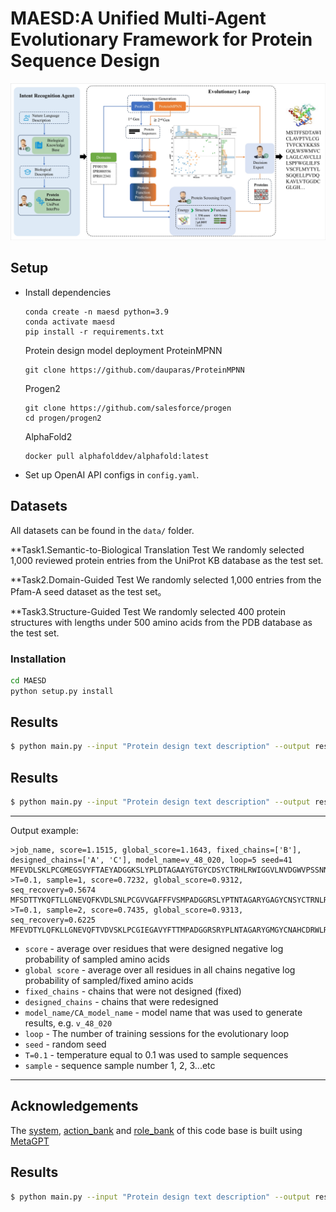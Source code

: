 # MAESD:A Unified Multi-Agent Evolutionary Framework for Protein Sequence Design

![figure1](./picture/figure%201.png) 

## Setup
- Install dependencies
    ```
    conda create -n maesd python=3.9
    conda activate maesd
    pip install -r requirements.txt
    ```
  Protein design model deployment
  ProteinMPNN
    ```
    git clone https://github.com/dauparas/ProteinMPNN
    ```
  Progen2
  ```
  git clone https://github.com/salesforce/progen
  cd progen/progen2
  ```
  AlphaFold2
  ```
  docker pull alphafolddev/alphafold:latest
  ```
- Set up OpenAI API configs in `config.yaml`.

## Datasets
All datasets can be found in the `data/` folder.

**Task1.Semantic-to-Biological Translation Test
We randomly selected 1,000 reviewed protein entries from the UniProt KB database as the test set.

**Task2.Domain-Guided Test
We randomly selected 1,000 entries from the Pfam-A seed dataset as the test set。

**Task3.Structure-Guided Test
We randomly selected 400 protein structures with lengths under 500 amino acids from the PDB database as the test set.

### Installation

```bash
cd MAESD
python setup.py install
```
## Results

```bash
$ python main.py --input "Protein design text description" --output result.txt
```
## Results

```bash
$ python main.py --input "Protein design text description" --output result.txt
```

-----------------------------------------------------------------------------------------------------
Output example:
```
>job_name, score=1.1515, global_score=1.1643, fixed_chains=['B'], designed_chains=['A', 'C'], model_name=v_48_020, loop=5 seed=41
MFEVDLSKLPCGMEGSVYFTAEYADGGKSLYPLDTAGAAYGTGYCDSYCTRHLRWIGGVLNVDGWVPSSNNPNDGVGGYGSCCARVDLLEGNNISIRFAPHPCTVVGRHRCSGDACGGYYSSNPNGGPCDYNGCYYNPIQMGNTNFYGPGPSFTIDSSKPFTIIVSFNDDGSIDISFIQDGVTYSWPEVTIGSYSGNTIDQAYCDALEATFGGSCFSNKGGLAQFKKAIAG
>T=0.1, sample=1, score=0.7232, global_score=0.9312, seq_recovery=0.5674
MFSDTTYKQFTLLGNEVQFKVDLSNLPCGVVGAFFFVSMPADGGRSLYPTNTAGARYGAGYCNSYCTRNLRFIGGLTNVTGWTPSSNNPTWGVGGRGSCCSQADLLEGNNLSYVTNPHPCTTTGTTECTGDACGGYYSSNENGGPCDPWGCAYNPYAEGNTNFFGPGSSYTIDSNKPFTVVVSFNPDGSITISFVQDGVTYAAPTVTIGDYTGNVIDAAYCAAKAKVWGGS
>T=0.1, sample=2, score=0.7435, global_score=0.9313, seq_recovery=0.6225
MFEVDTYLQFKLLGNEVQFTVDVSKLPCGIEGAVYFTTMPADGGRSRYPLNTAGARYGMGYCNAHCDRWLRFIAGRSNVTGWVPDPNDPTNGIGGRGMCCAELDLFEGNNISWELNPHPCTTVGATECTGDACGGPYASNYNGGPCDPNGCGFNPWQEGNTTFYGPGSSYTIDSTKPFTVIVSVNPSGDIEMSFVQDGKTYAAPNVTIGDYSGNVLNAAYCAAREAVYGGS
```
* `score` - average over residues that were designed negative log probability of sampled amino acids
* `global score` - average over all residues in all chains negative log probability of sampled/fixed amino acids
* `fixed_chains` - chains that were not designed (fixed)
* `designed_chains` - chains that were redesigned
* `model_name/CA_model_name` - model name that was used to generate results, e.g. `v_48_020`
* `loop` - The number of training sessions for the evolutionary loop
* `seed` - random seed
* `T=0.1` - temperature equal to 0.1 was used to sample sequences
* `sample` - sequence sample number 1, 2, 3...etc
----------------------------------------------------
## Acknowledgements
The [system](https://github.com/nnnnnnz/MAESD/tree/master/agents/system), [action_bank](https://github.com/nnnnnnz/MAESD/tree/master/agents/actions/action_bank) and [role_bank](https://github.com/nnnnnnz/MAESD/tree/master/agents/roles/role_bank) of this code base is built using [MetaGPT](https://github.com/geekan/MetaGPT)

## Results

```bash
$ python main.py --input "Protein design text description" --output result.txt
```
